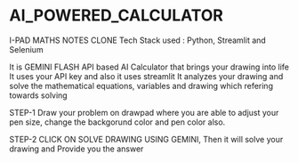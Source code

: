 # AI_POWERED_CALCULATOR
I-PAD MATHS NOTES CLONE
 Tech Stack used : Python, Streamlit and Selenium

 It is GEMINI FLASH API based AI Calculator that brings your drawing into life
 It uses your API key and also it uses streamlit 
 It analyzes your drawing and solve the mathematical equations, variables and drawing which refering towards solving 
 
 STEP-1
 Draw your problem on drawpad where you are able to adjust your pen size, change the backgorund color and pen color also.

 STEP-2
 CLICK ON SOLVE DRAWING USING GEMINI, Then it will solve your drawing and Provide you the answer
